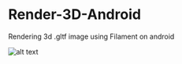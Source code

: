 # Render-3D-Android
Rendering 3d .gltf image using Filament on android

![alt text](https://user-images.githubusercontent.com/39567362/96426453-dfe97200-121a-11eb-88c8-07ee22f7c329.jpg)
